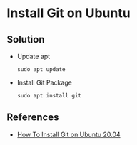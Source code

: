 # Install Git on Ubuntu

## Solution
* Update apt

  ```
  sudo apt update
  ```

* Install Git Package

  ```
  sudo apt install git
  ```

## References
* [How To Install Git on Ubuntu 20.04](https://www.digitalocean.com/community/tutorials/how-to-install-git-on-ubuntu-20-04)
